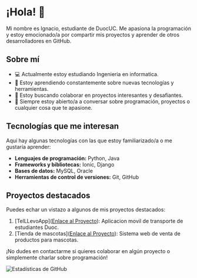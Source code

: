 # ¡Hola! 👋

Mi nombre es Ignacio, estudiante de DuocUC. Me apasiona la programación y estoy emocionado/a por compartir mis proyectos y aprender de otros desarrolladores en GitHub.

## Sobre mí

- 💻 Actualmente estoy estudiando Ingenieria en informatica.
- 🌱 Estoy aprendiendo constantemente sobre nuevas tecnologías y herramientas.
- 👯 Estoy buscando colaborar en proyectos interesantes y desafiantes.
- 💬 Siempre estoy abierto/a a conversar sobre programación, proyectos o cualquier cosa que te apasione.

## Tecnologías que me interesan

Aquí hay algunas tecnologías con las que estoy familiarizado/a o me gustaría aprender:

- **Lenguajes de programación:** Python, Java
- **Frameworks y bibliotecas:** Ionic, Django
- **Bases de datos:** MySQL, Oracle
- **Herramientas de control de versiones:** Git, GitHub

## Proyectos destacados

Puedes echar un vistazo a algunos de mis proyectos destacados:

1. [TelLLevoApp]([Enlace al Proyecto](https://github.com/IgnacioRiffop/TeLLevoApp)): Aplicacion movil de transporte de estudiantes Duoc.
2. [Tienda de mascotas]([Enlace al Proyecto](https://github.com/IgnacioRiffop/Proyecto-Web)): Sistema web de venta de productos para mascotas.

¡No dudes en contactarme si quieres colaborar en algún proyecto o simplemente charlar sobre programación!

![Estadísticas de GitHub](https://github-readme-stats.vercel.app/api?username=IgnacioRiffop&show_icons=true&theme=radical)




